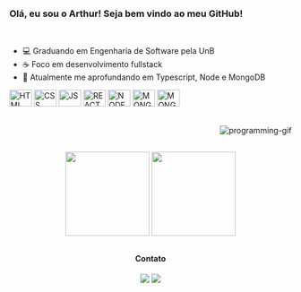 <div id="presentation" align="left">
  <br></br>
  <h3>Olá, eu sou o Arthur! Seja bem vindo ao meu GitHub!</h3>
</div>

<div align="left" id="infos" width="50%">
 <br>
    <ul>
      <li>💻 Graduando em Engenharia de Software pela UnB</li>
      <li>☕ Foco em desenvolvimento fullstack</li>
      <li>📖 Atualmente me aprofundando em Typescript, Node e MongoDB</li>
    </ul>

  <div align=left class="tech-icons">
     <img align="center" alt="HTML" height="30" width="40" src="https://icongr.am/devicon/html5-original.svg?size=128&color=currentColor">
     <img align="center" alt="CSS" height="30" width="40" src="https://icongr.am/devicon/css3-original.svg?size=128&color=currentColor">
     <img align="center" alt="JS" height="30" width="40" src="https://icongr.am/devicon/javascript-original.svg?size=128&color=currentColor">
     <img align="center" alt="REACT" height="30" width="40" src="https://icongr.am/devicon/react-original.svg?size=128&color=currentColor">
     <img align="center" alt="NODE" height="30" width="40" src="https://icongr.am/devicon/nodejs-original.svg?size=128&color=currentColor">
     <img align="center" alt="MONGO" height="30" width="40" src="https://icongr.am/devicon/mongodb-original.svg?size=128&color=currentColor">
     <img align="center" alt="MONGO" height="30" width="40" src="https://icongr.am/simple/tailwindcss.svg?size=128&color=0fcfff&colored=false">
  </div>
   <br></br>
</div>

<div width="50%" align="right">
  <img alt="programming-gif" src="https://i.pinimg.com/originals/15/e7/e3/15e7e300166c962d3b8a22f60b5cac9e.gif">
</div>


##

<div id="git-stats" align="center">
  <img height="150em" src="https://github-readme-stats.vercel.app/api?username=artmds&show_icons=true&theme=midnight-purple&include_all_commits=true&count_private=true"/>
  <img height="150em" src="https://github-readme-stats.vercel.app/api/top-langs/?username=artmds&layout=compact&langs_count=7&theme=midnight-purple"/>
</div>

##

<div id="social-media" align="center"> 
  <h4>Contato</h4>
  <a href="mailto:arthur.mdsousa@gmail.com@gmail.com"><img src="https://img.shields.io/badge/-Gmail-%23333?style=for-the-badge&logo=gmail&logoColor=white" target="_blank"></a>
  <a href="https://www.linkedin.com/in/arthur-sousa-514478206/" target="_blank"><img src="https://img.shields.io/badge/-LinkedIn-%230077B5?style=for-the-badge&logo=linkedin&logoColor=white" target="_blank"></a> 
